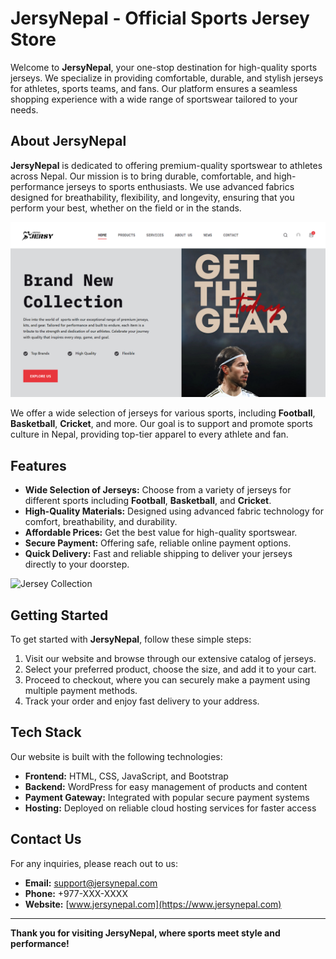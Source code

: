 # **JersyNepal - Official Sports Jersey Store**

Welcome to **JersyNepal**, your one-stop destination for high-quality sports jerseys. We specialize in providing comfortable, durable, and stylish jerseys for athletes, sports teams, and fans. Our platform ensures a seamless shopping experience with a wide range of sportswear tailored to your needs.

## **About JersyNepal**

**JersyNepal** is dedicated to offering premium-quality sportswear to athletes across Nepal. Our mission is to bring durable, comfortable, and high-performance jerseys to sports enthusiasts. We use advanced fabrics designed for breathability, flexibility, and longevity, ensuring that you perform your best, whether on the field or in the stands.

![Sports Jersey](https://github.com/priyanshusharma44/JersyNepal_Wordpress/blob/main/Screenshot%202024-11-05%20180406.png?raw=true)

We offer a wide selection of jerseys for various sports, including **Football**, **Basketball**, **Cricket**, and more. Our goal is to support and promote sports culture in Nepal, providing top-tier apparel to every athlete and fan.

## **Features**

- **Wide Selection of Jerseys:** Choose from a variety of jerseys for different sports including **Football**, **Basketball**, and **Cricket**.
- **High-Quality Materials:** Designed using advanced fabric technology for comfort, breathability, and durability.
- **Affordable Prices:** Get the best value for high-quality sportswear.
- **Secure Payment:** Offering safe, reliable online payment options.
- **Quick Delivery:** Fast and reliable shipping to deliver your jerseys directly to your doorstep.

![Jersey Collection](assets/images/jersey-collection.jpg)

## **Getting Started**

To get started with **JersyNepal**, follow these simple steps:

1. Visit our website and browse through our extensive catalog of jerseys.
2. Select your preferred product, choose the size, and add it to your cart.
3. Proceed to checkout, where you can securely make a payment using multiple payment methods.
4. Track your order and enjoy fast delivery to your address.

## **Tech Stack**

Our website is built with the following technologies:

- **Frontend:** HTML, CSS, JavaScript, and Bootstrap
- **Backend:** WordPress for easy management of products and content
- **Payment Gateway:** Integrated with popular secure payment systems
- **Hosting:** Deployed on reliable cloud hosting services for faster access

## **Contact Us**

For any inquiries, please reach out to us:

- **Email:** support@jersynepal.com
- **Phone:** +977-XXX-XXXX
- **Website:** [www.jersynepal.com](https://www.jersynepal.com)

---

**Thank you for visiting JersyNepal, where sports meet style and performance!**
